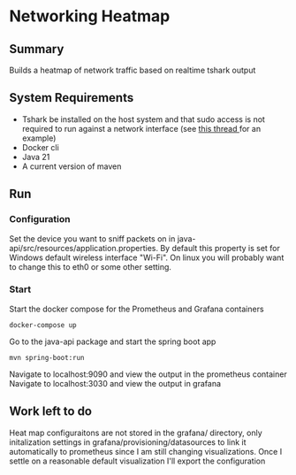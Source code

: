 # Networking Heatmap

## Summary
Builds a heatmap of network traffic based on realtime tshark output

## System Requirements
* Tshark be installed on the host system and that sudo access is not required to run against a network interface (see [this thread ](https://osqa-ask.wireshark.org/questions/7976/wireshark-setup-linux-for-nonroot-user/) for an example)
* Docker cli
* Java 21
* A current version of maven

## Run
### Configuration
Set the device you want to sniff packets on in java-api/src/resources/application.properties. By default this property is set for Windows default wireless interface "Wi-Fi". On linux you will probably want to change this to eth0 or some other setting. 
### Start
Start the docker compose for the Prometheus and Grafana containers
```shell
docker-compose up
```
Go to the java-api package and start the spring boot app
```shell
mvn spring-boot:run
```
Navigate to localhost:9090 and view the output in the prometheus container
Navigate to localhost:3030 and view the output in grafana

## Work left to do
Heat map configuraitons are not stored in the grafana/ directory, only initalization settings in grafana/provisioning/datasources to link it automatically to prometheus since I am still changing visualizations. Once I settle on a reasonable default visualization I'll export the configuration

